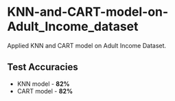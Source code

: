 # KNN-and-CART-model-on-Adult_Income_dataset
Applied KNN and CART model on Adult Income Dataset.

## Test Accuracies
- KNN model - **82%**
- CART model - **82%**

